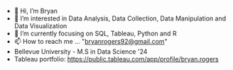 - 👋 Hi, I’m Bryan
- 👀 I’m interested in Data Analysis, Data Collection, Data Manipulation and Data Visualization 
- 🌱 I’m currently focusing on  SQL, Tableau, Python and R
- 📫 How to reach me ... "bryanrogers92@gmail.com"
- Bellevue University - M.S in Data Science '24
- Tableau portfolio: https://public.tableau.com/app/profile/bryan.rogers

<!---
brogers92/brogers92 is a ✨ special ✨ repository because its `README.md` (this file) appears on your GitHub profile.
You can click the Preview link to take a look at your changes.
--->
